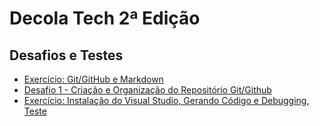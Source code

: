 # Decola Tech 2ª Edição
## Desafios e Testes
* [Exercício: Git/GitHub e Markdown](https://github.com/kaiohenrikk/bootcamp-dio/tree/main/exercicio-git-github-e-markdown)
* [Desafio 1 - Criação e Organização do Repositório Git/Github](https://github.com/kaiohenrikk/bootcamp-dio/tree/main/desafio-criacao-organizacao-do-repositorio)
* [Exercício: Instalação do Visual Studio, Gerando Código e Debugging, Teste](https://github.com/kaiohenrikk/bootcamp-dio/tree/main/exercicio-ide-visual-code/primeiro-programa-c%23)